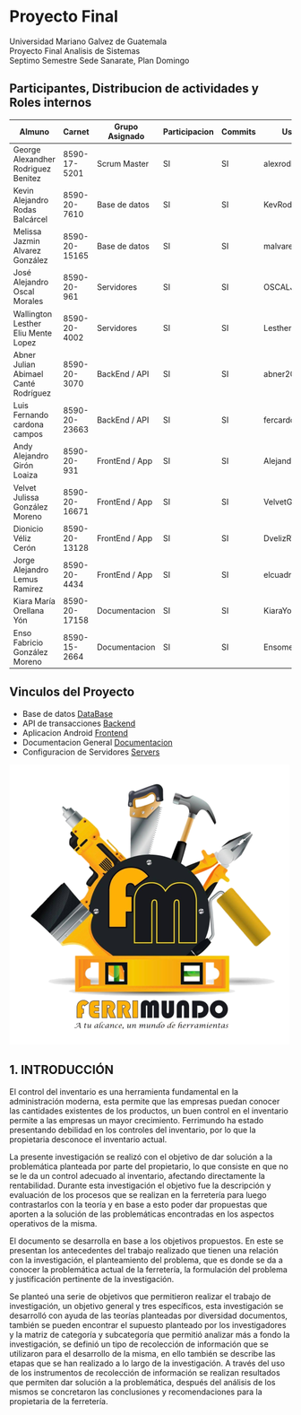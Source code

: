 # Proyecto Final
Universidad Mariano Galvez de Guatemala <br>
Proyecto Final Analisis de Sistemas <br>
Septimo Semestre Sede Sanarate, Plan Domingo

## Participantes, Distribucion de actividades y Roles internos
| Almuno                               | Carnet        | Grupo Asignado | Participacion | Commits | User Git         | Rol         |
| ------------------------------------ | ------------- | -------------- | ------------- | ------- | -----------------| ----------- |
| George Alexandher Rodriguez Benitez  | 8590-17-5201  | Scrum Master   | SI            | SI      | alexrodben       | Scrum Mster |
| Kevin Alejandro Rodas Balcárcel      | 8590-20-7610  | Base de datos  | SI            | SI      | KevRodas         | Jefe Grupo  |
| Melissa Jazmin Alvarez González      | 8590-20-15165 | Base de datos  | SI            | SI      | malvarez12       |             |
| José Alejandro Oscal Morales         | 8590-20-961   | Servidores     | SI            | SI      | OSCALJOSE        | Jefe Grupo  |
| Wallington Lesther Eliu Mente Lopez  | 8590-20-4002  | Servidores     | SI            | SI      | LestherHD        |             | 
| Abner Julian Abimael Canté Rodríguez | 8590-20-3070  | BackEnd / API  | SI            | SI      | abner202         | Jefe Grupo  |
| Luis Fernando cardona campos         | 8590-20-23663 | BackEnd / API  | SI            | SI      | fercardona18     |             |
| Andy Alejandro Girón Loaiza          | 8590-20-931   | FrontEnd / App | SI            | SI      | AlejandroGLT     | Jefe Grupo  |
| Velvet Julissa González Moreno       | 8590-20-16671 | FrontEnd / App | SI            | SI      | VelvetGonzalez25 |             |
| Dionicio Véliz Cerón                 | 8590-20-13128 | FrontEnd / App | SI            | SI      | DvelizRYHD       |             |
| Jorge Alejandro Lemus Ramirez        | 8590-20-4434  | FrontEnd / App | SI            | SI      | elcuadradox2     |             |
| Kiara María Orellana Yón             | 8590-20-17158 | Documentacion  | SI            | SI      | KiaraYon         | Jefe Grupo  |
| Enso Fabricio González Moreno        | 8590-15-2664  | Documentacion  | SI            | SI      | Ensomen04        |             | 

## Vinculos del Proyecto
* Base de datos [DataBase](./DataBase)
* API de transacciones [Backend](./Backend)
* Aplicacion Android [Frontend](./Frontend)
* Documentacion General [Documentacion](./Documentacion)
* Configuracion de Servidores [Servers](./Servers)

![Logo de mi proyecto](/Documentation/logo/logo.png)

## 1. INTRODUCCIÓN
El control del inventario es una herramienta fundamental en la administración moderna, esta permite que las empresas puedan conocer las cantidades existentes de los productos, un buen control en el inventario permite a las empresas un mayor crecimiento. Ferrimundo ha estado presentando debilidad en los controles del inventario, por lo que la propietaria desconoce el inventario actual. 

La presente investigación se realizó con el objetivo de dar solución a la problemática planteada por parte del propietario, lo que consiste en que no se le da un control adecuado al inventario, afectando directamente la rentabilidad. Durante esta investigación el objetivo fue la descripción y evaluación de los procesos que se realizan en la ferretería para luego contrastarlos con la teoría y en base a esto poder dar propuestas que aporten a la solución de las problemáticas encontradas en los aspectos operativos de la misma. 

El documento se desarrolla en base a los objetivos propuestos. En este se presentan los antecedentes del trabajo realizado que tienen una relación con la investigación, el planteamiento del problema, que es donde se da a conocer la problemática actual de la ferretería, la formulación del problema y justificación pertinente de la investigación.

 Se planteó una serie de objetivos que permitieron realizar el trabajo de investigación, un objetivo general y tres específicos, esta investigación se desarrolló con ayuda de las teorías planteadas por diversidad documentos, también se pueden encontrar el supuesto planteado por los investigadores y la matriz de categoría y subcategoría que permitió analizar más a fondo la investigación, se definió un tipo de recolección de información que se utilizaron para el desarrollo de la misma, en ello también se describe las etapas que se han realizado a lo largo de la investigación. A través del uso de los instrumentos de recolección de información se realizan resultados que permiten dar solución a la problemática, después del análisis de los mismos se concretaron las conclusiones y recomendaciones para la propietaria de la ferretería. 
